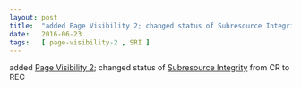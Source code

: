 ```yaml
---
layout: post
title:  "added Page Visibility 2; changed status of Subresource Integrity from CR to REC"
date:   2016-06-23
tags:   [ page-visibility-2 , SRI ]
---
```


added [Page Visibility 2](/spec/page-visibility-2); changed status of [Subresource Integrity](/spec/SRI) from CR to REC

